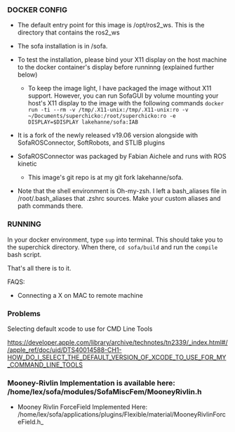 ### DOCKER CONFIG

+ The default entry point for this image is /opt/ros2_ws. This is the directory that contains the ros2_ws

+ The sofa installation is in /sofa.

+ To test the installation, please bind your X11 display on the host machine to the docker container's display before runninng (explained further below)
	- To keep the image light, I have packaged the image without X11 support. However, you can run SofaGUI by volume mounting your host's X11 display to the image with the following commands
          `docker run -ti --rm -v /tmp/.X11-unix:/tmp/.X11-unix:ro -v ~/Documents/superchicko:/root/superchicko:ro -e DISPLAY=$DISPLAY lakehanne/sofa:IAB`

+ It is a fork of the newly released v19.06 version alongside with SofaROSConnector, SoftRobots, and STLIB plugins

+ SofaROSConnector was packaged by Fabian Aichele and runs with ROS kinetic
	- This image's git repo is at my git fork lakehanne/sofa.

+ Note that the shell environment is Oh-my-zsh. I left a bash_aliases file in /root/.bash_aliases that .zshrc sources.
Make your custom aliases and path commands there.


### RUNNING

In your docker environment, type `sup` into terminal. This should take you to the superchick directory. When there, `cd sofa/build` and run the `compile` bash script.

That's all there is to it.

FAQS:
+ Connecting a X on MAC to remote machine

### Problems

Selecting default xcode to use for CMD Line Tools

https://developer.apple.com/library/archive/technotes/tn2339/_index.html#//apple_ref/doc/uid/DTS40014588-CH1-HOW_DO_I_SELECT_THE_DEFAULT_VERSION_OF_XCODE_TO_USE_FOR_MY_COMMAND_LINE_TOOLS


### Mooney-Rivlin Implementation is available here: /home/lex/sofa/modules/SofaMiscFem/MooneyRivlin.h

+ Mooney Rivlin ForceField Implemented Here: /home/lex/sofa/applications/plugins/Flexible/material/MooneyRivlinForceField.h_
